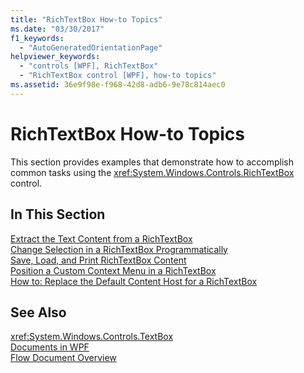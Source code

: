 ```yaml
---
title: "RichTextBox How-to Topics"
ms.date: "03/30/2017"
f1_keywords: 
  - "AutoGeneratedOrientationPage"
helpviewer_keywords: 
  - "controls [WPF], RichTextBox"
  - "RichTextBox control [WPF], how-to topics"
ms.assetid: 36e9f98e-f968-42d8-adb6-9e78c814aec0
---
```

# RichTextBox How-to Topics
This section provides examples that demonstrate how to accomplish common tasks using the <xref:System.Windows.Controls.RichTextBox> control.  
  
## In This Section  
 [Extract the Text Content from a RichTextBox](../../../../docs/framework/wpf/controls/how-to-extract-the-text-content-from-a-richtextbox.md)  
 [Change Selection in a RichTextBox Programmatically](../../../../docs/framework/wpf/controls/change-selection-in-a-richtextbox-programmatically.md)  
 [Save, Load, and Print RichTextBox Content](../../../../docs/framework/wpf/controls/how-to-save-load-and-print-richtextbox-content.md)  
 [Position a Custom Context Menu in a RichTextBox](../../../../docs/framework/wpf/controls/how-to-position-a-custom-context-menu-in-a-richtextbox.md)  
 [How to: Replace the Default Content Host for a RichTextBox](http://msdn.microsoft.com/library/dec1b2ce-9ca5-4bb2-bf54-f8a80a3c8beb)  
  
## See Also  
 <xref:System.Windows.Controls.TextBox>  
 [Documents in WPF](../../../../docs/framework/wpf/advanced/documents-in-wpf.md)  
 [Flow Document Overview](../../../../docs/framework/wpf/advanced/flow-document-overview.md)

